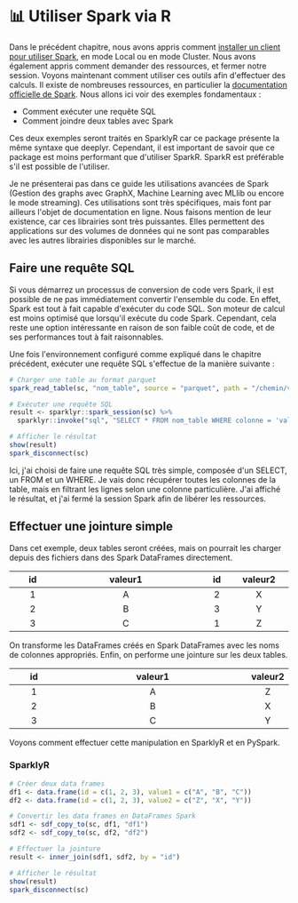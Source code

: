 # 📊 Utiliser Spark via R

Dans le précédent chapitre, nous avons appris comment [installer un client pour utiliser Spark](6\_spark\_install.md), en mode Local ou en mode Cluster. Nous avons également appris comment demander des ressources, et fermer notre session. Voyons maintenant comment utiliser ces outils afin d'effectuer des calculs. Il existe de nombreuses ressources, en particulier la [documentation officielle de Spark](https://spark.apache.org/docs/latest/quick-start.html). Nous allons ici voir des exemples fondamentaux :

* Comment exécuter une requête SQL
* Comment joindre deux tables avec Spark

Ces deux exemples seront traités en SparklyR car ce package présente la même syntaxe que deeplyr. Cependant, il est important de savoir que ce package est moins performant que d'utiliser SparkR. SparkR est préférable s'il est possible de l'utiliser.

Je ne présenterai pas dans ce guide les utilisations avancées de Spark (Gestion des graphs avec GraphX, Machine Learning avec MLlib ou encore le mode streaming). Ces utilisations sont très spécifiques, mais font par ailleurs l'objet de documentation en ligne. Nous faisons mention de leur existence, car ces librairies sont très puissantes. Elles permettent des applications sur des volumes de données qui ne sont pas comparables avec les autres librairies disponibles sur le marché.

## Faire une requête SQL

Si vous démarrez un processus de conversion de code vers Spark, il est possible de ne pas immédiatement convertir l'ensemble du code. En effet, Spark est tout à fait capable d'exécuter du code SQL. Son moteur de calcul est moins optimisé que lorsqu'il exécute du code Spark. Cependant, cela reste une option intéressante en raison de son faible coût de code, et de ses performances tout à fait raisonnables.

Une fois l'environnement configuré comme expliqué dans le chapitre précédent, exécuter une requête SQL s'effectue de la manière suivante :

```r
# Charger une table au format parquet
spark_read_table(sc, "nom_table", source = "parquet", path = "/chemin/vers/le/fichier.parquet")

# Exécuter une requête SQL
result <- sparklyr::spark_session(sc) %>%
  sparklyr::invoke("sql", "SELECT * FROM nom_table WHERE colonne = 'valeur'")

# Afficher le résultat
show(result)
spark_disconnect(sc)
```

Ici, j'ai choisi de faire une requête SQL très simple, composée d'un SELECT, un FROM et un WHERE. Je vais donc récupérer toutes les colonnes de la table, mais en filtrant les lignes selon une colonne particulière. J'ai affiché le résultat, et j'ai fermé la session Spark afin de libérer les ressources.

## Effectuer une jointure simple

Dans cet exemple, deux tables seront créées, mais on pourrait les charger depuis des fichiers dans des Spark DataFrames directement.

<table><thead><tr><th width="76" align="center">id</th><th width="261" align="center">valeur1</th><th width="67" align="center">id</th><th align="center">valeur2</th><th data-hidden></th></tr></thead><tbody><tr><td align="center">1</td><td align="center">A</td><td align="center">2</td><td align="center">X</td><td></td></tr><tr><td align="center">2</td><td align="center">B</td><td align="center">3</td><td align="center">Y</td><td></td></tr><tr><td align="center">3</td><td align="center">C</td><td align="center">1</td><td align="center">Z</td><td></td></tr></tbody></table>

On transforme les DataFrames créés en Spark DataFrames avec les noms de colonnes appropriés. Enfin, on performe une jointure sur les deux tables.

<table><thead><tr><th width="73" align="center">id</th><th width="324" align="center">valeur1</th><th align="center">valeur2</th></tr></thead><tbody><tr><td align="center">1</td><td align="center">A</td><td align="center">Z</td></tr><tr><td align="center">2</td><td align="center">B</td><td align="center">X</td></tr><tr><td align="center">3</td><td align="center">C</td><td align="center">Y</td></tr></tbody></table>

Voyons comment effectuer cette manipulation en SparklyR et en PySpark.

### SparklyR

```r
# Créer deux data frames
df1 <- data.frame(id = c(1, 2, 3), value1 = c("A", "B", "C"))
df2 <- data.frame(id = c(1, 2, 3), value2 = c("Z", "X", "Y"))

# Convertir les data frames en DataFrames Spark
sdf1 <- sdf_copy_to(sc, df1, "df1")
sdf2 <- sdf_copy_to(sc, df2, "df2")

# Effectuer la jointure
result <- inner_join(sdf1, sdf2, by = "id")

# Afficher le résultat
show(result)
spark_disconnect(sc)
```
